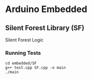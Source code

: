 # Arduino Embedded 

## Silent Forest Library (SF)

Silent Forest Logic

### Running Tests

```
cd embedded/SF
g++ test.cpp SF.cpp -o main
./main
```


